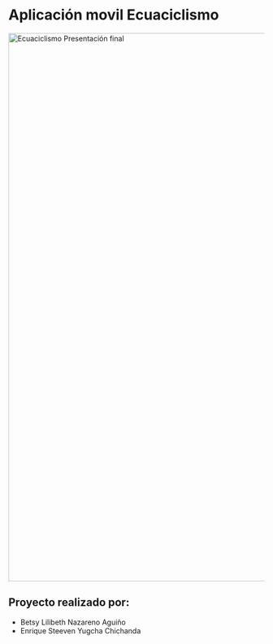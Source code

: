 # Aplicación movil Ecuaciclismo

<img width="1920" height="1080" alt="Ecuaciclismo Presentación final" src="https://github.com/user-attachments/assets/db2be4c3-67cc-4515-a702-c9d23b0f000e" />

## Proyecto realizado por:
- Betsy Lilibeth Nazareno Aguiño
- Enrique Steeven Yugcha Chichanda
